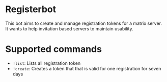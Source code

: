 # Registerbot

This bot aims to create and manage registration tokens for a matrix server. It wants to help invitation based servers to maintain usability.

# Supported commands

* `!list`: Lists all registration token
* `!create`: Creates a token that that is valid for one registration for seven days
